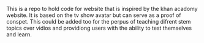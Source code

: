 This is a repo to hold code for website that is inspired by the khan acadomy website. It is based on the tv show avatar but can serve as a proof 
of conspet.
This could be added too for the perpus of teaching difrent stem topics over vidios and providiong users with the ability to test themselves and learn.
